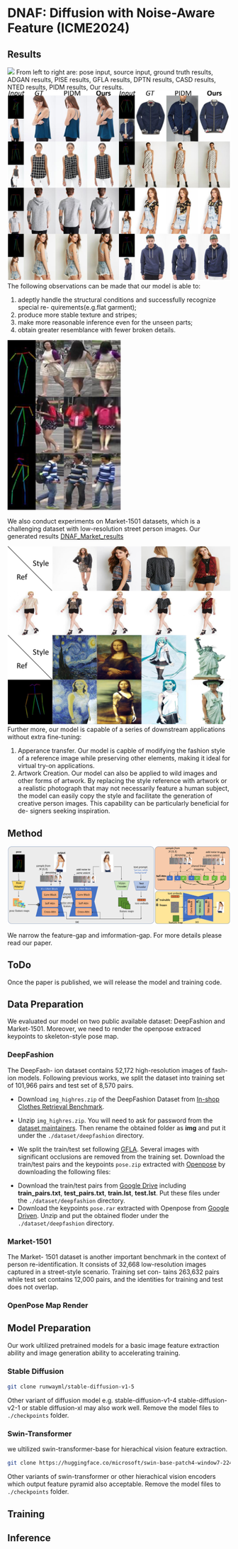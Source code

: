 # DNAF: Diffusion with Noise-Aware Feature (ICME2024)

## Results
<img src="assets/main_res.png">
From left to right are: pose input, source input, ground truth results, ADGAN results, PISE results, GFLA results, DPTN results, CASD results, NTED results, PIDM results, Our results.

<img src="assets/compare.jpg">
The following observations can be made that our model is able to: 

1) adeptly handle the structural conditions and successfully recognize special re- quirements(e.g.flat garment);
2) produce more stable texture and stripes;
3) make more reasonable inference even for the unseen parts;
4) obtain greater resemblance with fewer broken details. 

<img src="assets/Market.jpg"  width=256 height=384>

We also conduct experiments on Market-1501 datasets, which is a challenging dataset with low-resolution street person images. Our generated results [DNAF_Market_results](drive.google.com)

<img src="assets/otherApplication.jpg">
Further more, our model is capable of a series of downstream applications without extra fine-tuning:

1) Apperance transfer. Our model is capble of modifying the fashion style of a reference image while preserving other elements, making it ideal for virtual try-on applications.
2) Artwork Creation. Our model can also be applied to wild images and other forms of artwork. By replacing the style reference with artwork or a realistic photograph that may not necessarily feature a human subject, the model can easily copy the style and facilitate the generation of creative person images. This capability can be particularly beneficial for de- signers seeking inspiration.

## Method
<img src="assets/overview.jpg">

We narrow the feature-gap and imformation-gap. For more details please read our paper.

## ToDo
Once the paper is published, we will release the model and training code.

## Data Preparation
We evaluated our model on two public available dataset: DeepFashion and Market-1501. Moreover, we need to render the openpose extraced keypoints to skeleton-style pose map.

### DeepFashion

The DeepFash- ion dataset contains 52,172 high-resolution images of fash- ion models. Following previous works, we split the dataset into training set of 101,966 pairs and test set of 8,570 pairs. 
- Download `img_highres.zip` of the DeepFashion Dataset from [In-shop Clothes Retrieval Benchmark](https://drive.google.com/drive/folders/0B7EVK8r0v71pYkd5TzBiclMzR00). 

- Unzip `img_highres.zip`. You will need to ask for password from the [dataset maintainers](http://mmlab.ie.cuhk.edu.hk/projects/DeepFashion/InShopRetrieval.html). Then rename the obtained folder as **img** and put it under the `./dataset/deepfashion` directory. 

- We split the train/test set following [GFLA](https://github.com/RenYurui/Global-Flow-Local-Attention). Several images with significant occlusions are removed from the training set. Download the train/test pairs and the keypoints `pose.zip` extracted with [Openpose](https://github.com/CMU-Perceptual-Computing-Lab/openpose) by downloading the following files:

<!--   ```bash
  cd scripts
  ./download_dataset.sh
  ```

  Or you can download these files manually： -->

  - Download the train/test pairs from [Google Drive](https://drive.google.com/drive/folders/1PhnaFNg9zxMZM-ccJAzLIt2iqWFRzXSw?usp=sharing) including **train_pairs.txt**, **test_pairs.txt**, **train.lst**, **test.lst**. Put these files under the  `./dataset/deepfashion` directory. 
  - Download the keypoints `pose.rar` extracted with Openpose from [Google Driven](https://drive.google.com/file/d/1waNzq-deGBKATXMU9JzMDWdGsF4YkcW_/view?usp=sharing). Unzip and put the obtained floder under the  `./dataset/deepfashion` directory.


### Market-1501
The Market- 1501 dataset is another important benchmark in the context of person re-identification. It consists of 32,668 low-resolution images captured in a street-style scenario. Training set con- tains 263,632 pairs while test set contains 12,000 pairs, and the identities for training and test does not overlap.

### OpenPose Map Render

## Model Preparation
Our work ultilized pretrained models for a basic image feature extraction ability and image generation ability to accelerating training.
### Stable Diffusion
```bash
git clone runwayml/stable-diffusion-v1-5
```
Other variant of diffusion model e.g. stable-diffusion-v1-4 stable-diffusion-v2-1 or stable diffusion-xl may also work well. Remove the model files to ```./checkpoints``` folder.
### Swin-Transformer
we ultilized swin-transformer-base for hierachical vision feature extraction.
```bash
git clone https://huggingface.co/microsoft/swin-base-patch4-window7-224
```
Other variants of swin-transformer or other hierachical vision encoders which output feature pyramid also acceptable. Remove the model files to ```./checkpoints``` folder.
## Training

## Inference


